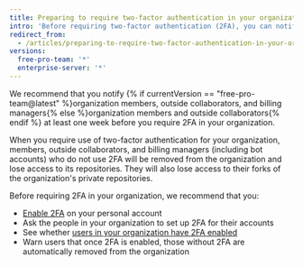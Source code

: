 ```yaml
---
title: Preparing to require two-factor authentication in your organization
intro: 'Before requiring two-factor authentication (2FA), you can notify users about the upcoming change and verify who already uses 2FA.'
redirect_from:
  - /articles/preparing-to-require-two-factor-authentication-in-your-organization
versions:
  free-pro-team: '*'
  enterprise-server: '*'
---
```


We recommend that you notify {% if currentVersion == "free-pro-team@latest" %}organization members, outside collaborators, and billing managers{% else %}organization members and outside collaborators{% endif %} at least one week before you require 2FA in your organization.

When you require use of two-factor authentication for your organization, members, outside collaborators, and billing managers (including bot accounts) who do not use 2FA will be removed from the organization and lose access to its repositories. They will also lose access to their forks of the organization's private repositories.

Before requiring 2FA in your organization, we recommend that you:
  - [Enable 2FA](/articles/securing-your-account-with-two-factor-authentication-2fa/) on your personal account
  - Ask the people in your organization to set up 2FA for their accounts
  - See whether [users in your organization have 2FA enabled](/articles/viewing-whether-users-in-your-organization-have-2fa-enabled/)
  - Warn users that once 2FA is enabled, those without 2FA are automatically removed from the organization
